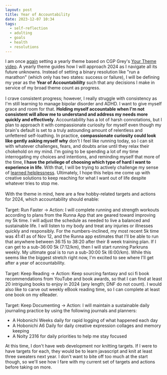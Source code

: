 ```yaml
---
layout: post
title: Year of Accountability
date: 2023-12-07 10:34
tags:
  - self-reflection
  - adulting
  - goals
  - health
  - resolutions
---
```


I am once <a href="/2023/04/24/self-respect.html">again</a> setting a yearly theme based on CGP Grey's <a target="_blank" href="https://www.youtube.com/watch?v=NVGuFdX5guE">Your Theme video</a>. A yearly theme guides how I will approach 2024 as I navigate all its future unknowns. Instead of setting a binary resolution like "run a marathon" (which only has two states: success or failure), I will be defining my year as the **Year of Accountabililty** such that any decisions I make in service of my broad theme count as progress.<!--excerpt-->
<br>
<br>
I crave consistent progress; however, I really struggle with consistency as I'm still learning to manage bipolar disorder and ADHD. I want to give myself grace and room for that. **Holding myself accountable when I'm not consistent will allow me to understand and address my needs more quickly and effectively**. Accountability has a lot of harsh connotations, but I plan to approach it with compassionate curiosity for myself even though my brain's default is set to a truly astounding amount of relentless and unfettered self-loathing. In practice, **compassionate curiosity could look like gently asking myself why** don't I feel like running today, so I can sit with whatever challenges, fears, and doubts arise until they relax their chokehold on my mind. I'm going to be spending a lot of my time interrogating my choices and intentions, and reminding myself that more of the time, **I have the privilege of choosing which type of hard I want to experience in life**. With that, I will be trying to actively challenge my sense of <a href="/2023/09/05/learned-helplessness.html">learned helplessness</a>. Ultimately, I hope this helps me come up with creative solutions to keep reaching for what I want out of life despite whatever tries to stop me.
<br>
<br>
With the theme in mind, here are a few hobby-related targets and actions for 2024, which accountability should enable:
<br>
<br>
Target: Run Faster -> Action: I will complete running and strength workouts according to plans from the Runna App that are geared toward improving my 5k time. I will adjust the schedule as needed to live a balanced and sustainable life. I will listen to my body and treat any injuries or illnesses quickly and responsibly. For the numbers-inclined, my most recent 5k time was 41:41 as of Nov 12, and the Runna app estimates that I'll be able to run that anywhere between 36:15 to 38:20 after their 8 week training plan. If I can get to a sub-36:00 5k (7:12/km), then I will start running Parkruns weekly. My ultimate goal is to run a sub-30:00 5k (6:00/km). While this seems like the biggest stretch right now, I'm excited to see where I'll get after a year of accountability.
<br>
<br>
Target: Keep Reading -> Action: Keep sourcing fantasy and sci fi book recommendations from YouTube and book awards, so that I can find at least 20 intriguing books to enjoy in 2024 (any length; DNF do not count). I would also like to carve out weekly eBook reading time, so I can complete at least one book on my eReader.
<br>
<br>
Target: Keep Documenting -> Action: I will maintain a sustainable daily journaling practice by using the following journals and planners:

- A Hobonichi Weeks daily for rapid logging of what happened each day
- A Hobonichi A6 Daily for daily creative expression collages and memory keeping
- A Nolty 2316 for daily priorities to help me stay focused

At this time, I don't have web development nor knitting targets. If I were to have targets for each, they would be to learn javascript and knit at least three sweaters next year. I don't want to bite off too much at the start though, so we'll see how I fare with my current set of targets and actions before taking on more.
